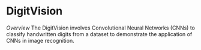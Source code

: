 # DigitVision

*Overview*
The DigitVision involves Convolutional Neural Networks (CNNs) to classify handwritten digits from a dataset to demonstrate the application of CNNs in image recognition.
